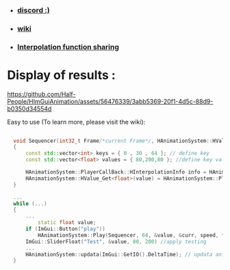 
- ### [discord :)](https://discord.gg/2UEwXjNtv8)
- ### [wiki](https://github.com/Half-People/HImGuiAnimation/Wiki)
- ### [Interpolation function sharing](https://github.com/Half-People/HImGuiAnimation/discussions/2)

# Display of results :

https://github.com/Half-People/HImGuiAnimation/assets/56476339/3abb5369-20f1-4d5c-88d9-b0350d34554d


Easy to use (To learn more, please visit the wiki): 
```cpp
  
  void Sequencer(int32_t Frame/*current Frame*/, HAnimationSystem::HValue value) //Define callback function (The straight part is convertible)
  {
	  const std::vector<int> keys = { 0 , 30 , 64 }; // define key
	  const std::vector<float> values = { 80,200,80 }; //define key value

	  HAnimationSystem::PlayerCallBack::HInterpolationInfo info = HAnimationSystem::PlayerCallBack::GetInterpolationInfoFromKeys(keys, Frame); //Get interpolation information
	  HAnimationSystem::HValue_Get<float>(value) = HAnimationSystem::PlayerCallBack::LinearInterpolation(values[info.PreviousKey], values[info.LastOneKey], info.alpha); //Interpolation and return value
  }

  ...
  while (...)
  {
	  ...
          static float value;
	  if (ImGui::Button("play"))
		  HAnimationSystem::Play(Sequencer, 64, &value, &curr, speed, fps, loop); //Play animation (You don’t need to fill in so much data to use it)
	  ImGui::SliderFloat("Test", &value, 80, 200) //apply testing
	  ...
	  HAnimationSystem::updata(ImGui::GetIO().DeltaTime); // updata animation manager
  }
```
